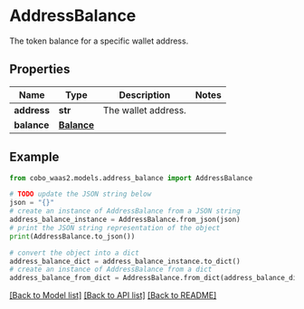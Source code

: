 # AddressBalance

The token balance for a specific wallet address.

## Properties

Name | Type | Description | Notes
------------ | ------------- | ------------- | -------------
**address** | **str** | The wallet address. | 
**balance** | [**Balance**](Balance.md) |  | 

## Example

```python
from cobo_waas2.models.address_balance import AddressBalance

# TODO update the JSON string below
json = "{}"
# create an instance of AddressBalance from a JSON string
address_balance_instance = AddressBalance.from_json(json)
# print the JSON string representation of the object
print(AddressBalance.to_json())

# convert the object into a dict
address_balance_dict = address_balance_instance.to_dict()
# create an instance of AddressBalance from a dict
address_balance_from_dict = AddressBalance.from_dict(address_balance_dict)
```
[[Back to Model list]](../README.md#documentation-for-models) [[Back to API list]](../README.md#documentation-for-api-endpoints) [[Back to README]](../README.md)


